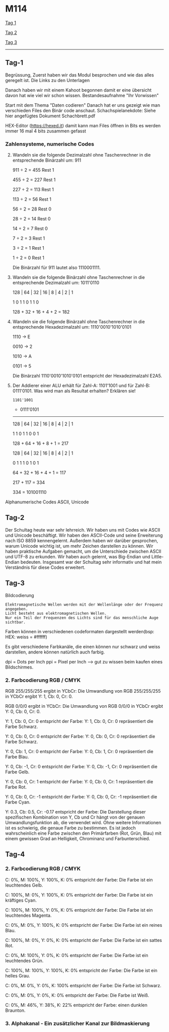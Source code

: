 # M114

[Tag 1](#Tag-1)

[Tag 2](#Tag-2)

[Tag 3](#Tag-3)

----------------

## Tag-1
Begrüssung, Zuerst haben wir das Modul besprochen und wie das alles geregelt ist. Die Links zu den Unterlagen

Danach haben wir mit einem Kahoot begonnen damit er eine übersicht davon hat wie viel wir schon wissen.
Bestandesaufnahme "Ihr Vorwissen"

Start mit dem Thema "Daten codieren"
  Danach hat er uns gezeigt wie man verschieden Files den Binär code anschaut.
  Schachspielanekdote: Siehe hier angefügtes Dokument Schachbrett.pdf

HEX-Editor (https://hexed.it)
  damit kann man Files öffnen in Bits es werden immer 16 mal 4 bits zusammen gefasst

	
### Zahlensysteme, numerische Codes

2. Wandeln sie die folgende Dezimalzahl ohne Taschenrechner in die entsprechende Binärzahl um: 911

    911 ÷ 2 = 455 Rest 1
    
    455 ÷ 2 = 227 Rest 1
    
    227 ÷ 2 = 113 Rest 1
    
    113 ÷ 2 = 56 Rest 1
    
    56 ÷ 2 = 28 Rest 0
    
    28 ÷ 2 = 14 Rest 0
    
    14 ÷ 2 = 7 Rest 0
    
    7 ÷ 2 = 3 Rest 1
    
    3 ÷ 2 = 1 Rest 1
    
    1 ÷ 2 = 0 Rest 1
    
    Die Binärzahl für 911 lautet also 1110001111.
    
3. Wandeln sie die folgende Binärzahl ohne Taschenrechner in die entsprechende Dezimalzahl um: 1011'0110 

   128 | 64 | 32 | 16 | 8 | 4 | 2 | 1
   
    1     0    1    1   0   1   1   0
    
    128 + 32 + 16 + 4 + 2 = 182
    
4. Wandeln sie die folgende Binärzahl ohne Taschenrechner in die entsprechende Hexadezimalzahl um: 1110'0010'1010'0101

    1110 -> E
    
    0010 -> 2
    
    1010 -> A
    
    0101 -> 5
    
    Die Binärzahl 1110'0010'1010'0101 entspricht der Hexadezimalzahl E2A5.
    
5. Der Addierer einer ALU erhält für Zahl-A: 1101'1001 und für Zahl-B: 0111'0101. Was wird man als Resultat erhalten? Erklären sie!

       1101'1001
       
    + 0111'0101

    ------------
    
    128 | 64 | 32 | 16 | 8 | 4 | 2 | 1
    
    1     1    0    1   1   0   0   1
    
    128 + 64 + 16 + 8 + 1 = 217
    
    128 | 64 | 32 | 16 | 8 | 4 | 2 | 1
    
    0     1    1    1   0   1   0   1
    
    64 + 32 + 16 + 4 + 1 = 117
    
    217 + 117 = 334
    
    334 = 101001110

Alphanumerische Codes ASCII, Unicode

## Tag-2

Der Schultag heute war sehr lehrreich. Wir haben uns mit Codes wie ASCII und Unicode beschäftigt. Wir haben den ASCII-Code und seine Erweiterung nach ISO 8859 kennengelernt. Außerdem haben wir darüber gesprochen, warum Unicode wichtig ist, um mehr Zeichen darstellen zu können. Wir haben praktische Aufgaben gemacht, um die Unterschiede zwischen ASCII und UTF-8 zu erkunden. Wir haben auch gelernt, was Big-Endian und Little-Endian bedeuten. Insgesamt war der Schultag sehr informativ und hat mein Verständnis für diese Codes erweitert.

## Tag-3

Bildcodierung

    Elektromagnetische Wellen werden mit der Wellenlänge oder der Frequenz angegeben.
    Licht besteht aus elektromagnetischen Wellen.
    Nur ein Teil der Frequenzen des Lichts sind für das menschliche Auge sichtbar.

Farben können in verschiedenen codeformaten dargestellt werden(bsp: HEX: weiss = #ffffff)

Es gibt verschiedene Farbkanäle, die einen können nur schwarz und weiss darstellen, andere können natürlich auch farbig.

dpi = Dots per Inch ppi = Pixel per Inch --> gut zu wissen beim kaufen eines Bildschirmes.

### 2. Farbcodierung RGB / CMYK

RGB 255/255/255 ergibt in YCbCr:
Die Umwandlung von RGB 255/255/255 in YCbCr ergibt Y: 1, Cb: 0, Cr: 0.

RGB 0/0/0 ergibt in YCbCr:
Die Umwandlung von RGB 0/0/0 in YCbCr ergibt Y: 0, Cb: 0, Cr: 0.

Y: 1, Cb: 0, Cr: 0 entspricht der Farbe:
Y: 1, Cb: 0, Cr: 0 repräsentiert die Farbe Schwarz.

Y: 0, Cb: 0, Cr: 0 entspricht der Farbe:
Y: 0, Cb: 0, Cr: 0 repräsentiert die Farbe Schwarz.

Y: 0, Cb: 1, Cr: 0 entspricht der Farbe:
Y: 0, Cb: 1, Cr: 0 repräsentiert die Farbe Blau.

Y: 0, Cb: -1, Cr: 0 entspricht der Farbe:
Y: 0, Cb: -1, Cr: 0 repräsentiert die Farbe Gelb.

Y: 0, Cb: 0, Cr: 1 entspricht der Farbe:
Y: 0, Cb: 0, Cr: 1 repräsentiert die Farbe Rot.

Y: 0, Cb: 0, Cr: -1 entspricht der Farbe:
Y: 0, Cb: 0, Cr: -1 repräsentiert die Farbe Cyan.

Y: 0.3, Cb: 0.5, Cr: -0.17 entspricht der Farbe:
Die Darstellung dieser spezifischen Kombination von Y, Cb und Cr hängt von der genauen Umwandlungsfunktion ab, die verwendet wird. Ohne weitere Informationen ist es schwierig, die genaue Farbe zu bestimmen. Es ist jedoch wahrscheinlich eine Farbe zwischen den Primärfarben (Rot, Grün, Blau) mit einem gewissen Grad an Helligkeit, Chrominanz und Farbunterschied.

## Tag-4

### 2. Farbcodierung RGB / CMYK

C: 0%, M: 100%, Y: 100%, K: 0% entspricht der Farbe:
Die Farbe ist ein leuchtendes Gelb.

C: 100%, M: 0%, Y: 100%, K: 0% entspricht der Farbe:
Die Farbe ist ein kräftiges Cyan.

C: 100%, M: 100%, Y: 0%, K: 0% entspricht der Farbe:
Die Farbe ist ein leuchtendes Magenta.

C: 0%, M: 0%, Y: 100%, K: 0% entspricht der Farbe:
Die Farbe ist ein reines Blau.

C: 100%, M: 0%, Y: 0%, K: 0% entspricht der Farbe:
Die Farbe ist ein sattes Rot.

C: 0%, M: 100%, Y: 0%, K: 0% entspricht der Farbe:
Die Farbe ist ein leuchtendes Grün.

C: 100%, M: 100%, Y: 100%, K: 0% entspricht der Farbe:
Die Farbe ist ein helles Grau.

C: 0%, M: 0%, Y: 0%, K: 100% entspricht der Farbe:
Die Farbe ist Schwarz.

C: 0%, M: 0%, Y: 0%, K: 0% entspricht der Farbe:
Die Farbe ist Weiß.

C: 0%, M: 46%, Y: 38%, K: 22% entspricht der Farbe:
einen dunklen Braunton.

### 3. Alphakanal - Ein zusätzlicher Kanal zur Bildmaskierung
